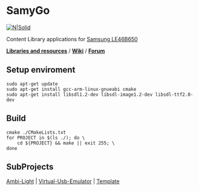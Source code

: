 # SamyGo

[![N|Solid](https://travis-ci.org/aenniw/SamyGo.svg?branch=master)](https://travis-ci.org/aenniw/SamyGo)

Content Library applications for [Samsung LE46B650](http://www.samsung.com/cz/consumer/tv-av/tv/hd/LE46B650T2WXXH)

[**Libraries and resources**](http://download.samygo.tv/) /
[**Wiki**](https://wiki.samygo.tv/index.php5?title=Main_Page) / 
[**Forum**](https://forum.samygo.tv/viewforum.php?f=11&sid=04ff6f8cfb73bf6dd4755dd96e95cf73)

## Setup enviroment
```
sudo apt-get update
sudo apt-get install gcc-arm-linux-gnueabi cmake
sudo apt-get install libsdl1.2-dev libsdl-image1.2-dev libsdl-ttf2.0-dev
```

## Build
```
cmake ./CMakeLists.txt
for PROJECT in $(ls ./); do \
    cd ${PROJECT} && make || exit 255; \
done
```

## SubProjects
[Ambi-Light](Ambi-Light/README.md) |
[Virtual-Usb-Emulator](Virtual-Usb-Emulator/README.md) |
[Template](Template/README.md)

